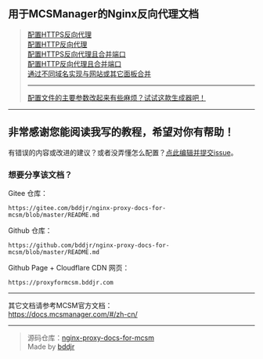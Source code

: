 ## 用于MCSManager的Nginx反向代理文档

> [配置HTTPS反向代理](配置HTTPS反向代理.md)  
> [配置HTTP反向代理](配置HTTP反向代理.md)  
> [配置HTTPS反向代理且合并端口](配置HTTPS反向代理且合并端口.md)  
> [配置HTTP反向代理且合并端口](配置HTTP反向代理且合并端口.md)  
> [通过不同域名实现与网站或其它面板合并](通过不同域名实现与网站或其它面板合并.md)  
>   
> ***  
> <a href="https://proxyformcsm.bddjr.com/generator.html" target="_blank">配置文件的主要参数改起来有些麻烦？试试这款生成器吧！</a>

***
## 非常感谢您能阅读我写的教程，希望对你有帮助！
有错误的内容或改进的建议？或者没弄懂怎么配置？<a href="../../issues/new" target="_blank">点此编辑并提交issue</a>。  

### 想要分享该文档？  
Gitee 仓库：  
```
https://gitee.com/bddjr/nginx-proxy-docs-for-mcsm/blob/master/README.md
```
Github 仓库：  
```
https://github.com/bddjr/nginx-proxy-docs-for-mcsm/blob/master/README.md
```
Github Page + Cloudflare CDN 网页：  
```
https://proxyformcsm.bddjr.com
```

***
其它文档请参考MCSM官方文档：  
<https://docs.mcsmanager.com/#/zh-cn/>  

***
> 源码仓库：<a href="https://github.com/bddjr/nginx-proxy-docs-for-mcsm" target="_blank">nginx-proxy-docs-for-mcsm</a><br/>
> Made by <a href="https://bddjr.cn" target="_blank" rel="noopener">bddjr</a>
